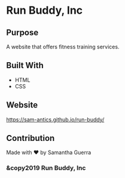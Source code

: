 # Run Buddy, Inc

## Purpose
A website that offers fitness training services.

## Built With
* HTML
* CSS

## Website
https://sam-antics.github.io/run-buddy/

## Contribution
Made with ❤️ by Samantha Guerra

### &copy2019 Run Buddy, Inc
